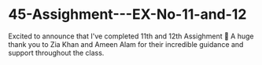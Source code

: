 # 45-Assighment---EX-No-11-and-12
Excited to announce that I've completed 11th and 12th Assighment 🎉 A huge thank you to Zia Khan and Ameen Alam for their incredible guidance and support throughout the class.

